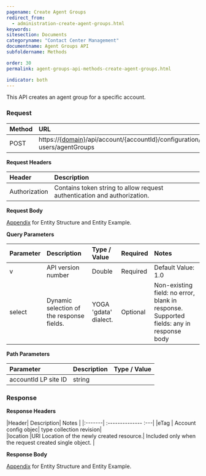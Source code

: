 ```yaml
---
pagename: Create Agent Groups
redirect_from:
  - administration-create-agent-groups.html
keywords:
sitesection: Documents
categoryname: "Contact Center Management"
documentname: Agent Groups API
subfoldername: Methods

order: 30
permalink: agent-groups-api-methods-create-agent-groups.html

indicator: both
---
```


This API creates an agent group for a specific account.

### Request

| Method  |URL |
| :-------- | :-----| 
| POST | https://[{domain}](/agent-domain-domain-api.html)/api/account/{accountId}/configuration/le-users/agentGroups |

**Request Headers**

| Header|  Description |
|:-------- | :------------- |
|Authorization | Contains token string to allow request authentication and authorization. |

**Request Body** 

[Appendix](administration-agent-groups-appendix.html) for Entity Structure and Entity Example.

**Query Parameters**

| Parameter | Description | Type / Value | Required | Notes |
|:----------- |  :------------ | :--------------- | :--- | :--- |
| v | API version number | Double | Required | Default Value: 1.0 |
| select | Dynamic selection of the response fields. | YOGA 'gdata' dialect. | Optional | Non-existing  field: no error, blank in response. Supported fields: any in response body | 

**Path Parameters**

 |Parameter|  Description|  Type / Value |
| :----------- | :------------- | :-------------- |
 |accountId  LP site ID | string  |

### Response

**Response Headers**

 |Header|  Description|  Notes |
 |:-------|  :--------------  :---| 
 |eTag | Account config objec| type collection revision|  
 |location  |URI Location of the newly created resource.|  Included only when the request created single object. |

**Response Body**

[Appendix](administration-agent-groups-appendix.html) for Entity Structure and Entity Example.
